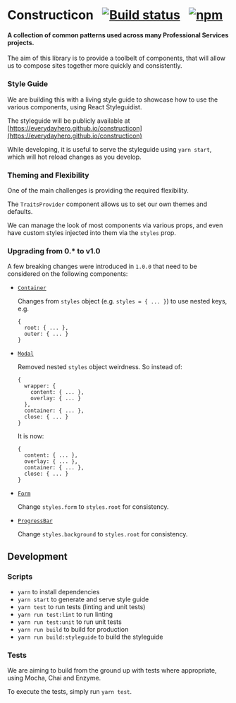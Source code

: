 
# Constructicon &nbsp; [![Build status](https://badge.buildkite.com/670ae004c2a2a3b10f5d875b5093edcb90c18c6a1e7855939e.svg?branch=master&style=flat-square)](https://buildkite.com/everyday-hero/constructicon) &nbsp; [![npm](https://img.shields.io/npm/v/constructicon.svg?style=flat-square)](https://www.npmjs.com/package/constructicon)

#### A collection of common patterns used across many Professional Services projects.

The aim of this library is to provide a toolbelt of components, that will allow us to compose
sites together more quickly and consistently.

### Style Guide

We are building this with a living style guide to showcase how to use the various components, using React Styleguidist.

The styleguide will be publicly available at [https://everydayhero.github.io/constructicon](https://everydayhero.github.io/constructicon)

While developing, it is useful to serve the styleguide using `yarn start`, which will hot reload changes as you develop.

### Theming and Flexibility

One of the main challenges is providing the required flexibility.

The `TraitsProvider` component allows us to set our own themes and defaults.

We can manage the look of most components via various props, and even have custom styles injected into them via the `styles` prop.

### Upgrading from 0.* to v1.0

A few breaking changes were introduced in `1.0.0` that need to be considered on the following components:

- [`Container`](https://everydayhero.github.io/constructicon/#Container)

  Changes from `styles` object (e.g. `styles = { ... }`) to use nested keys, e.g.

  ```
  {
    root: { ... },
    outer: { ... }
  }
  ```

- [`Modal`](https://everydayhero.github.io/constructicon/#Modal)

  Removed nested `styles` object weirdness. So instead of:

  ```
  {
    wrapper: {
      content: { ... },
      overlay: { ... }
    },
    container: { ... },
    close: { ... }
  }
  ```

  It is now:

  ```
  {
    content: { ... },
    overlay: { ... },
    container: { ... },
    close: { ... }
  }
  ```

- [`Form`](https://everydayhero.github.io/constructicon/#Form)

  Change `styles.form` to `styles.root` for consistency.

- [`ProgressBar`](https://everydayhero.github.io/constructicon/#ProgressBar)

  Change `styles.background` to `styles.root` for consistency.



## Development


### Scripts

- `yarn` to install dependencies
- `yarn start` to generate and serve style guide
- `yarn test` to run tests (linting and unit tests)
- `yarn run test:lint` to run linting
- `yarn run test:unit` to run unit tests
- `yarn run build` to build for production
- `yarn run build:styleguide` to build the styleguide

### Tests

We are aiming to build from the ground up with tests where appropriate, using Mocha, Chai and Enzyme.

To execute the tests, simply run `yarn test`.
